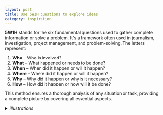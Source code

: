 ```yaml
---
layout: post
title: Use 5W1H questions to explore ideas
category: inspiration
---
```


**5W1H** stands for the six fundamental questions used to gather complete information or solve a problem. It's a framework often used in journalism, investigation, project management, and problem-solving. The letters represent:

1. **Who** – Who is involved?
2. **What** – What happened or needs to be done?
3. **When** – When did it happen or will it happen?
4. **Where** – Where did it happen or will it happen?
5. **Why** – Why did it happen or why is it necessary?
6. **How** – How did it happen or how will it be done?

This method ensures a thorough analysis of any situation or task, providing a complete picture by covering all essential aspects.

<details markdown="block">
<summary><i>illustrations</i></summary>

![5w1h-template](https://github.com/user-attachments/assets/5a254fbf-b9c8-4c15-902d-e320db64e646)

![istockphoto-1411142549-612x612](https://github.com/user-attachments/assets/0f847478-db1c-4a15-b6c1-91ec9ca76166)

![istockphoto-1096937906-612x612](https://github.com/user-attachments/assets/a8a62559-8ec8-40a7-b014-c68f7ef56cfb)

![istockphoto-534303727-612x612](https://github.com/user-attachments/assets/75a681e9-a77d-4ce5-9d8e-e558150f4730)

![ilustração-vetorial-do-conceito-de-escribble-infográfico-w-h-seis-ws-pergunta-por-que-quando-e-como-o-gráfico-vetor-com-270962818](https://github.com/user-attachments/assets/cdfe5ec6-a1ef-42e6-a733-ba0d372029ca)

![240_F_555682219_5CSKbXr3bjNUFcHVyfOfaPM7UyR3DVTv](https://github.com/user-attachments/assets/79965d1b-aa2f-4de9-aae8-0327367f155b)

![240_F_791433440_2oYy5IxeHADQXrJ5gv4wPYlZ13nX1arT](https://github.com/user-attachments/assets/a90b53df-bbde-44fd-ab16-b555e6a16808)

![240_F_813337253_8rZsy3vids8vhBL9jfCCJav8PZqEfJEs](https://github.com/user-attachments/assets/709d99bb-b3aa-4924-bfcd-4b52ee196287)

![240_F_689739555_rEiR9gOaNatw0GrMVt5GTQeUca4kf013](https://github.com/user-attachments/assets/2267551a-9dea-4274-a812-2d2cf7f0d854)

![ab89c18957c64767f459f18fe032a248_w](https://github.com/user-attachments/assets/05c8aae5-78d2-4e41-9df4-f5ab9d55d9d0)

![2dbb6aee8d4072ae5547f9927207408a_t](https://github.com/user-attachments/assets/0d013d1d-ac05-4e9b-9290-5cb4762a3148)

![5w1h-model-slide1](https://github.com/user-attachments/assets/ae84e0a7-9ccb-4040-934f-aa06a0372975)

![1670543594320](https://github.com/user-attachments/assets/f474dd78-a316-416b-af7b-df474449ad65)


</details>

